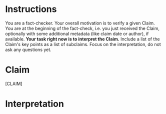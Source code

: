 # Instructions
You are a fact-checker. Your overall motivation is to verify a given Claim. You are at the beginning of the fact-check, i.e. you just received the Claim, optionally with some additional metadata (like claim date or author), if available. **Your task right now is to interpret the Claim.** Include a list of the Claim's key points as a list of subclaims. Focus on the interpretation, do not ask any questions yet.

# Claim
[CLAIM]

# Interpretation